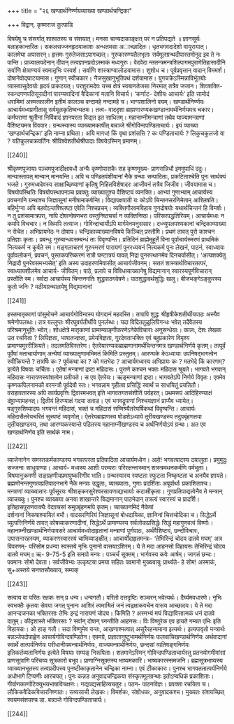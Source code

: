 +++
title = "२६ खण्डार्थनिर्ण्णयव्याख्या खण्डार्थचन्द्रिका"

+++
विद्वान्. कृष्णराज कुत्पाडि

विषयेषु च संसर्गात् शाश्वतस्य च संशयात्। 
मनसा चान्यदाकाङ्क्षत् परं न प्रतिपद्यते ॥
ज्ञानसूर्यः  बलाहकान्तरितः।  सकलसज्जनहृदयाकाशः  अन्धतमसा 
अाच्छादितः। धृतभगवदादेशो वायुरायात्। कालमेघा अपासरन्। हृत्तमः 
गुरुतेजसाऽपागच्छत्। गुरुकारुण्यतैलभृताः सर्वमूलग्रन्थदीपास्तमोनुद इव ते 
नः पान्ति। प्राज्वालयदेनान् दीपान् तत्वज्ञानप्रदोऽस्माकं मध्वगुरुः। वेदवेदा
न्ततन्त्रमन्त्रशिल्पागमपुराणेतिहासादीनि  सर्वाणि  क्षेत्राण्ययं  स्वमातृभिः 
पस्पर्श। सर्वाणि शास्त्राण्यालोडयामास। शुशोध च। पूर्वप्रवृत्तान् वादान् 
विममर्श।  दोषानेवोद्घाटयामास।  गुणान्  स्वीचकार।  नैजसुखानुभूतिपथं 
दर्शयामास। युगचक्रेऽस्मिन्नाविर्भूतयोः व्यासवासुदेवयोः हृदयं प्राकटयत्। 
परशुरामदेवः यच्च क्षेत्रं स्वबाणतेजसा निरमात् तत्रैव जजान। शिवशक्ति-
स्कन्दगणपतिसूरादीनां पारम्यवादिनां वैदिकानां मतानि विचार्य। ‘कर्णाट-
देशीयः  आचार्यः’  इति  सामोदं  धरामिमां  अस्मत्कालीन  इतीमं  कालञ्च 
वन्दामहे नन्दामहे च। भाग्यशालिनो वयम्।
खण्डार्थनिर्ण्णयः आचार्यमध्वप्रणीतासु सर्वमूलकृतिष्वन्यतमः। तत्व-
वाददृशा ब्राह्मणारण्यकखण्डानामर्थनिर्णयमत्र चकार। कर्मपराणां श्रुतीनां 
निर्विवादं ज्ञानपरता विद्यत इत साधितम्।
महानाम्नीमन्त्राणां  तथैव  याज्यामन्त्राणां  वैशिष्ट्यमत्र  विववार। 
ग्रन्थस्यास्य व्याख्यामकार्षीत् बन्नञ्जे श्रीगोविन्दपण्डिताचार्यः। इयं व्याख्या 
‘खण्डार्थचन्द्रिका’ इति नाम्ना प्रथिता।
अयि मागध! किं वृथा प्रशंससि ? कः पण्डिताचार्यः ? लिकुचकुलजो 
वा ? यतिकुलचक्रवर्तिनः श्रीविश्वेशतीर्थश्रीपादाः विषयेऽस्मिन् प्रमाणम्। 

[[240]]

श्रीकृष्णपूजायाः पञ्चमपूजादीक्षावधौ अन्यैः कृष्णोपासकैः सह कृष्णमुख्य-
प्राणसन्निधौ इममुपाधिं ददुः। मान्यास्तावत् मान्यान् मानयन्ति। अपि च 
पण्डितवंशीयानां  नैके  ग्रन्थाः  सम्पादिताः,  प्रकटिताश्चेति  पुनः  सार्थक्यं 
भजते। गुरुमध्वदेवस्य साक्षाच्छिष्याणां कृतिषु निहितविशेषादरः आजीवनं 
तत्रैव जिजीव। जीवयामास च।
विषयोपस्थितिः  विषयोपस्थापनञ्च  प्रवक्तुः  व्याख्यातुश्च  वैशिष्ट्यं 
व्यनक्ति। आभ्यां गुणाभ्याम् आचार्यस्य प्रवचनानि ग्रन्थाश्च जिज्ञासूनां 
मनीषामाकर्षन्ति। विद्यापक्षपाती यः कोऽपि चिन्तनसरणिमेताम् आश्लिषति। 
बहिर्भुग्ना अपि बहवोऽन्तश्श्लिष्टा एवेति निश्चप्रचम्।
व्यक्तिगौरवमविहाय  गुणदोषयोः  यथार्थचिन्तनं  हि  विमर्शः।  न  तु 
प्रशंसामात्रपरा,  नापि  दोषान्वेषणभरा  वस्तुनिष्ठचर्चा  न  व्यक्तिनिष्ठा। 
परिसरपद्धतिरियम्। आचार्यमध्वः न कमपि विचचार। न किमपि तत्याज। 
गोविन्दाचार्योऽपि मार्गमेनमनुससार। दध्न्युपलपश्यकानां चन्द्रिकाव्याख्या न 
रोचेत। अभिप्रायभेदः न दोषाय। चन्द्रिकाव्याख्यानविषये किञ्चित् प्रस्तौमि।
प्रथमं तावत् पुरो काश्चन प्रतिज्ञाः कृताः। प्रबन्धुः गुरुबान्धवसम्बन्धं ताः 
विवृण्वन्ति। प्रतिदिनं ब्राह्मेमुहूर्ते विना पूर्वाचार्यस्मरणं प्राथमिकं नित्यकर्म न 
कुर्वते स्म। मङ्गलाचरणं गुरुस्मरणं पारायणं पुनरध्ययनं नित्यकर्म पुनः 
लेखनं, पाठनं, स्वाध्यायः पूर्वावलोकनं, प्रवचनं, पुस्तकपरिष्करणं रात्रौ 
घण्टात्रयं यावत् निद्रा पुनरुत्थानमेव दिनचर्यासीत्।
‘अत्यशक्येतु निद्रादौ पुनरेवसमभ्यसेत्’ इति अस्य उदाहरणमिवासीत् 
आचार्यजीवनम्। सततं शास्त्रार्थविचारतत्परं, स्वाध्यायशीलमेव आचार्य-
जीवितम्। पाठे, प्रलापे च विविधव्याख्यानेषु विद्यमानान् स्वारस्यपूर्णविचारान् 
प्रस्तौति स्म।
सर्वदा  आचार्यस्य  चिन्तनगतिः  शुद्धपाठगवेषणे।  पाठशुद्धावर्थशुद्धिः 
खलु।  बीजभङ्गेऽङ्कुरस्य  कुतो  जनिः  ?  मठीयग्रन्थालयेषु  विद्यमानानां 

[[241]]

हस्तमातृकाणां पांसुमोचने आचार्यगोविन्दस्य योगदानं महदस्ति। तत्रापि 
शुद्धः  श्रीहृषीकेशतीर्थीयपाठः  अस्यैव  श्रमेणोपलब्धः।  तत्र  यल्लुप्तः 
श्रीरघुवर्यतीर्थीये  पुनर्लब्धः।  यदा  विदिततुळुलिपिगन्धः  भवेत्  तदैवैतस्य 
परिश्रमानुभूतिः भवेत्। शोधक्षेत्रे मातृकाणां प्रामाण्याङ्गीकरणेऽनेकेविचाराः 
अनुसन्धेयाः। कालः, देशः लेखक उत रचयिता ? लिपिज्ञता, भाषातज्ज्ञता, 
प्रमेयविज्ञता, गुरदेवताभक्तिः एवं बहुप्रकारेण विमृश्य प्रामाण्यमुररीक्रियते। 
तदलमतिविस्तरेण।
ऐतरेयारण्यकब्राह्मणानामर्थचिन्तनमत्र  खण्डार्थनिर्णये  कृतम्।  तत्पूर्वं 
पूर्वेषां  मताचार्याणाम्  अन्येषां  व्याख्यातॄणामभिमतं  किमिति  प्रस्तुतम्। 
आरण्यके केऽध्यायाः उपनिषद्भागत्वेन स्वीक्रियन्ते ? तत्रर्षिः कः ? पूर्वकथा 
का ? को मतभेदः ? आचार्यमध्वस्य अभिप्रायः कः ? मतभेदे किं कारणम्? 
इत्येते विषयाः चर्चिताः।
एतेषां मन्त्राणां द्रष्टा महिदासः। पुराणे कश्चन भक्तः महिदास श्रूयते। 
भागवते भगवान् महिदासः नारायणस्यांशत्वेन प्रतीयते। स एव ऐतरेयः। 
ऋङ्मन्त्राणां द्रष्टा। भागवतेऽपि निर्णये विवृतः। एवमेव कृष्णकपिलनामकौ 
वरमन्त्रौ  पूर्वदेवौ  स्तः।  भगवन्नाम  गृहीत्वा  प्रसिद्धिं  स्वार्थं  च  साधयितुं 
प्रयतितौ।  वराहावतारस्य  अपि  कार्यप्रवृत्तिः  द्विवारमभवत्  इति 
भागवतगतसंशीतिं पर्यहरत्।
प्रथमरूपं आदिहिरण्याक्षं दंष्ट्राभ्यामहनत्। द्वितीयं हिरण्याक्षं गदया 
तताड। एवं भगवद्रूपाणां निश्चयज्ञानं प्राप्यैव ध्यायेत्। षड्गुरुशिष्यादयः 
भगवन्तं  महिदासं,  भक्तं  च  महिदासं  सम्मिश्र्यैतरेयर्षिकथां  विवृण्वन्ति। 
आचार्यः महिदासैतरेयचरितं सुस्पष्टं व्यवृणोत्।
ऐतरेयब्राह्मणस्य  षोडशेऽध्याये  तुरीयखण्डस्य  तदुपबृंहणतया 
तृतीयखण्डस्य,  तथा  आरण्यकस्यान्ते  पठितस्य  महानाम्नीखण्डस्य  च 
अर्थनिर्णयोऽयं ग्रन्थः। अत एव खण्डार्थनिर्णय इति सार्थकं नाम।

[[242]]

व्याजेनानेन समस्तकर्मकाण्डस्य भगवत्परता प्रतिपादिता आचार्यमध्वेन। 
अहो! भगवत्पादस्य दयालुता। प्रमुमुदुः सज्जनाः साधुवाण्या। आचार्य-
मध्वस्य आशीः परम्पराः परिरक्षन्त्वस्मान् शास्त्रमथनकर्मणि वर्मभूताः।
विषयानुक्रमणी सङ्ग्रहणीयप्रमापुष्करिणीव भाति। ग्रन्थस्यास्य स्पष्टता 
स्फुटता निष्कृष्टता च अनयैव ज्ञायते। ब्रह्मणोनन्तगुणत्वप्रतिपादनभागे नैके 
मन्त्राः उद्धृताः, व्याख्याताः, गुणाः प्रदर्शिताः अपूर्वार्थाः प्रकाशिताश्च। 
मन्त्राणां  व्याख्यातारः  पूर्वसूरयः  श्रीशङ्करसुरेश्वरसायणाद्याचार्याः 
कटाक्षीकृताः। गुणप्रतिपाद्यत्वेनैव ते मन्त्रान् व्याचख्युः। पुनश्च व्याख्यया 
अनया  शाखान्तरे  विद्यमानान्  पाठभेदान्  तत्रत्यं  स्वारस्यं  च  प्रादर्शि। 
इतिहासपुराणवाक्यैः वेदवचसां समुपबृंहणमपि कृतम्। व्याख्यानमिदं नैकेषां  
दर्शनानां निकषाश्मायितं बभौ।
वादसरणिरियं  जिज्ञासूनां  बोधदायिका,  ज्ञानिनां  चित्तचोदिका  च। 
सिद्धेऽर्थे व्युत्पत्तिनिर्णये तावत् कोषव्याकरणादीनां, सिद्धेऽर्थे प्रामाण्यस्य 
सर्वलोकप्रसिद्धेः सिद्धं महागुणवत्वं विष्णोः। महानाम्नीखण्डार्थनिर्णयावसरे 
आचार्यमध्वोदाहृतानां  मन्त्राणां  पूर्णपाठः,  अर्थवैशिष्ट्यं,  छन्दोविचारः, 
उपासनारहस्यम्, व्याकरणस्वारस्यं चाभिव्याङ्क्षीत्।
आचार्योदाहृतमन्त्रः-
‘तेभिरिन्द्रं चोदय दातवे मघम्’ अत्र विवरणम्-
परिसोम प्रधन्वा स्वस्तये नृभिः पुनानो वासयाऽशिरम्। 
ये ते मदा आहनसो विहायसः तेभिरिन्द्रं चोदय दातवे मघम्॥
ऋ- 9-75-5
इति समग्रो मन्त्रः। पञ्चर्चं सूक्तम्। भार्गवस्य कवेः आर्षम्। जागतं 
छन्दः। पवमानः सोमो देवता। सर्वजीवेभ्यः उत्कृष्टया प्रमया सहितः पवमानो 
मुख्यवायुः प्रार्थ्यते- हे सोम! अस्माकं, सु+अस्तये सन्ततसौख्याय, सम्यक् 

[[243]]

सत्वाय वा परितः रक्षकः सन् प्र धन्व। धन्वगतौ। परितो दत्तदृष्टिः सञ्चरन् 
भवेत्यर्थः।
दैर्घ्यमवधारणे। नृभिः स्वभक्तैः कृतया सेवया जगत् पुनानः आशिरं 
त्वमाश्रितं जनं त्वद्रक्षाकवचेन वासय आच्छादय।
ये  ते  मदा  आनन्दजनका  भक्तिरसाः  तेभिः  इन्द्रं  नारायणं  चोदय। 
किमिति ? अस्मभ्यं मघं विद्यावित्तात्मकं धनं दातवे दातुम्। कीदृशास्ते 
भक्तिरसाः ? सर्वान् दोषान् घ्नन्तीति आहनसः। विः विष्णुरेक एव हायते 
गम्यत  एभिः  इति  विहायसः।  ओ  हाङ्  गतौ।  सदा  विष्णुमेव  यन्तः, 
आखणाश्मत्वात् असुरैरहन्यमाना इत्यर्थः।
इत्यपावृतो मन्त्रार्थः बन्नञ्जेपदोपाह्वेन आचार्यगोविन्दपण्डितेन।
एवमग्रे, प्रज्ञातानुष्टुभामर्थनिर्णयः फलवाचिखण्डार्थनिर्णयः अर्थवादानां 
स्वार्थे  तात्पर्यनिर्णयः  परीधानीयमन्त्रार्थनिर्णयः,  याज्यमन्त्रार्थनिर्णयः, 
छन्दसां  व्यतिषङ्गनिर्णयः  इतिकर्तव्यतानिर्णयः  इत्येते  विषयाः  सम्यङ् 
निरूपिताः।  शतमानेऽस्मिन्  गोविन्दपण्डिताचार्यस्तु  प्रतनयोगमीमांसां 
प्राणसूत्राणि  परिचय्य  सूत्रकारो  बभूव।  प्राणाग्निसूक्तस्य  भाष्यमकारि। 
भाष्यकारस्समजनि।
ब्रह्मसूत्रभाष्यस्य  व्याख्यानभूतस्य  तत्वप्रदीपस्य  पुनष्टीकाकृतानेन 
चन्द्रिका नाम्ना। एवं टीकाकारः। पुनश्च भागवततात्पर्यनिर्णये अधोभागे 
टिप्पणीः  आरचयत्।  पुनः  कन्नड  अनुवादचन्द्रिकया  संस्कृतमूलग्रन्थाः 
इतोऽप्यधिकं प्रकाशिताः।
गीर्वाणकार्णाटिक्युभयभाषाविचक्षणः। गद्यपद्यसाहित्यचतुरः। पठन-
पाठनविज्ञः।  प्रवक्ता  रचयिता  च।  लौकिकवैदिकविचारनिष्णातः। 
सव्यसाची  लेखकः।  विमर्शकः,  संशोधकः,  अनुवादकश्च।  मुख्यतः 
संशयच्छित् स्वयमसंशयश्च डा. बन्नञ्जे गोविन्दपण्डिताचार्यः।

[[244]]
